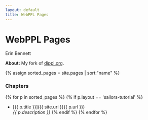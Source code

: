 ```yaml
---
layout: default
title: WebPPL Pages
---
```


<div class="main">
  <h1>WebPPL Pages</h1>
  <span class="authors">Erin Bennett</span>
</div>

**About:** 
My fork of [dippl.org](dippl.org).

{% assign sorted_pages = site.pages | sort:"name" %}

### Chapters

{% for p in sorted_pages %}
    {% if p.layout == 'sailors-tutorial' %}
- [{{ p.title }}]({{ site.url }}{{ p.url }})<br>
    <em>{{ p.description }}</em>
    {% endif %}
{% endfor %}
